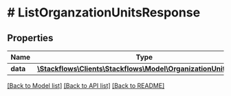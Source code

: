 # # ListOrganzationUnitsResponse

## Properties

Name | Type | Description | Notes
------------ | ------------- | ------------- | -------------
**data** | [**\Stackflows\Clients\Stackflows\Model\OrganizationUnitModel[]**](OrganizationUnitModel.md) |  | [optional]

[[Back to Model list]](../../README.md#models) [[Back to API list]](../../README.md#endpoints) [[Back to README]](../../README.md)
